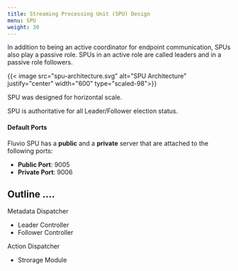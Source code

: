```yaml
---
title: Streaming Processing Unit (SPU) Design
menu: SPU
weight: 30
---
```


In addition to being an active coordinator for endpoint communication, SPUs also play a passive role. SPUs in an active role are called leaders and in a passive role followers. 

{{< image src="spu-architecture.svg" alt="SPU Architecture" justify="center" width="600" type="scaled-98">}}

SPU was designed for horizontal scale.

SPU is authoritative for all Leader/Follower election status.

#### Default Ports

Fluvio SPU has a **public** and a **private** server that are attached to the following ports:

* **Public Port**: 9005
* **Private Port**: 9006


## Outline ....

Metadata Dispatcher

* Leader Controller
* Follower Controller

Action Dispatcher

* Strorage Module

